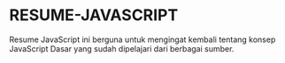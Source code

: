 # RESUME-JAVASCRIPT
Resume JavaScript ini berguna untuk mengingat kembali tentang konsep JavaScript Dasar yang sudah dipelajari dari berbagai sumber.
